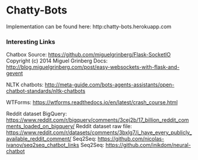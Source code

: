 # Chatty-Bots

Implementation can be found here:
http:chatty-bots.herokuapp.com

### Interesting Links
Chatbox Source:  https://github.com/miguelgrinberg/Flask-SocketIO Copyright (c) 2014 Miguel Grinberg
Docs: http://blog.miguelgrinberg.com/post/easy-websockets-with-flask-and-gevent

NLTK chatbots: http://meta-guide.com/bots-agents-assistants/open-chatbot-standards/nltk-chatbots

WTForms: https://wtforms.readthedocs.io/en/latest/crash_course.html

Reddit dataset BigQuery: https://www.reddit.com/r/bigquery/comments/3cej2b/17_billion_reddit_comments_loaded_on_bigquery/
Reddit dataset raw file: https://www.reddit.com/r/datasets/comments/3bxlg7/i_have_every_publicly_available_reddit_comment/
Seq2Seq: https://github.com/nicolas-ivanov/seq2seq_chatbot_links
Seq2Seq: https://github.com/inikdom/neural-chatbot